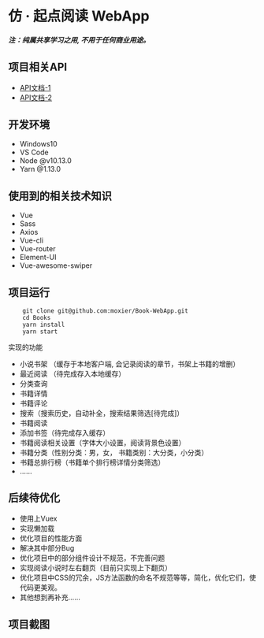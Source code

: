# 仿 · 起点阅读 WebApp
 
##### 注：纯属共享学习之用, 不用于任何商业用途。

 项目相关API
 -- 
-  [API文档-1](https://xiadd.github.io/zhuishushenqi/#/?id=%E8%BF%BD%E4%B9%A6%E7%A5%9E%E5%99%A8%E6%8E%A5%E5%8F%A3)
- [API文档-2](https://github.com/jianhui1012/bookreader/blob/master/docs/zh_doc.md)

开发环境
--
-  Windows10
-  VS Code
-  Node  @v10.13.0
-  Yarn  @1.13.0

使用到的相关技术知识
--
- Vue
- Sass
- Axios
- Vue-cli
- Vue-router
- Element-UI
- Vue-awesome-swiper

项目运行
--
```shell
    git clone git@github.com:moxier/Book-WebApp.git
    cd Books
    yarn install
    yarn start
```

实现的功能
- 小说书架 （缓存于本地客户端, 会记录阅读的章节，书架上书籍的增删）
- 最近阅读  （待完成存入本地缓存）
- 分类查询
- 书籍详情
- 书籍评论
- 搜索（搜索历史，自动补全，搜索结果筛选[待完成]）
- 书籍阅读
- 添加书签（待完成存入缓存）
- 书籍阅读相关设置（字体大小设置，阅读背景色设置）
- 书籍分类（性别分类：男，女， 书籍类别：大分类，小分类）
- 书籍总排行榜（书籍单个排行榜详情分类筛选）
-  ……

后续待优化
--
- 使用上Vuex
- 实现懒加载
- 优化项目的性能方面
- 解决其中部分Bug
- 优化项目中的部分组件设计不规范，不完善问题
- 实现阅读小说时左右翻页（目前只实现上下翻页）
- 优化项目中CSS的冗余，JS方法函数的命名不规范等等，简化，优化它们，使代码更美观。
- 其他想到再补充……

项目截图
--
